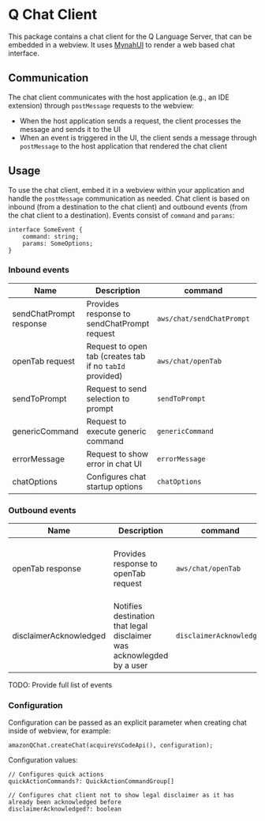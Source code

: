 # Q Chat Client

This package contains a chat client for the Q Language Server, that can be embedded in a webview. It uses [MynahUI](https://github.com/aws/mynah-ui) to render a web based chat interface.

## Communication

The chat client communicates with the host application (e.g., an IDE extension) through `postMessage` requests to the webview:

- When the host application sends a request, the client processes the message and sends it to the UI
- When an event is triggered in the UI, the client sends a message through `postMessage` to the host application that rendered the chat client

## Usage

To use the chat client, embed it in a webview within your application and handle the `postMessage` communication as needed. Chat client is based on inbound (from a destination to the chat client) and outbound events (from the chat client to a destination). Events consist of `command` and `params`:

```
interface SomeEvent {
    command: string;
    params: SomeOptions;
}
```

### Inbound events

| Name                    | Description                                              | command                   | params                                                                                                                                                                    |
| ----------------------- | -------------------------------------------------------- | ------------------------- | ------------------------------------------------------------------------------------------------------------------------------------------------------------------------- |
| sendChatPrompt response | Provides response to sendChatPrompt request              | `aws/chat/sendChatPrompt` | [ChatResult](https://github.com/aws/language-server-runtimes/blob/10e67de47600f20bf090ce8ec0ea318038a387f2/types/chat.ts#L77C18-L77C28)                                   |
| openTab request         | Request to open tab (creates tab if no `tabId` provided) | `aws/chat/openTab`        | requestID - ID shared between the webview and vscode client, [OpenTabParams](https://github.com/aws/language-server-runtimes/blob/10e67de47600f20bf090ce8ec0ea318038a387f2/types/chat.ts#L200)                                         |
| sendToPrompt            | Request to send selection to prompt                      | `sendToPrompt`            | [SendToPromptParams](https://github.com/aws/language-server-runtimes/blob/fe2669c34479d4925f2bdbe5527417ea8aed6c39/chat-client-ui-types/src/uiContracts.ts#L50C18-L50C36) |
| genericCommand          | Request to execute generic command                       | `genericCommand`          | [GenericCommandParams](https://github.com/aws/language-server-runtimes/blob/fe2669c34479d4925f2bdbe5527417ea8aed6c39/chat-client-ui-types/src/uiContracts.ts#L76)         |
| errorMessage            | Request to show error in chat UI                         | `errorMessage`            | [ErrorParams](https://github.com/aws/language-server-runtimes/blob/fe2669c34479d4925f2bdbe5527417ea8aed6c39/chat-client-ui-types/src/uiContracts.ts#L88C18-L88C29)        |
| chatOptions             | Configures chat startup options                          | `chatOptions`             | [ChatOptions](https://github.com/aws/language-server-runtimes/blob/main/types/chat.ts#L127)                                                                               |

### Outbound events

| Name                   | Description                                                           | command                  | params                                                                                                                                                                                                                                                                                  |
| ---------------------- | --------------------------------------------------------------------- | ------------------------ | --------------------------------------------------------------------------------------------------------------------------------------------------------------------------------------------------------------------------------------------------------------------------------------- |
| openTab response       | Provides response to openTab request                                  | `aws/chat/openTab`       | requestID - ID shared between the webview and vscode client, [UiMessageResultParams](https://github.com/aws/language-server-runtimes/blob/10e67de47600f20bf090ce8ec0ea318038a387f2/chat-client-ui-types/src/uiContracts.ts#L129) with `result` of type [OpenTabResult](https://github.com/aws/language-server-runtimes/blob/main/types/chat.ts#L201) |
| disclaimerAcknowledged | Notifies destination that legal disclaimer was acknowlegded by a user | `disclaimerAcknowledged` | N/A                                                                                                                                                                                                                                                                                     |

TODO: Provide full list of events

### Configuration

Configuration can be passed as an explicit parameter when creating chat inside of webview, for example:

```
amazonQChat.createChat(acquireVsCodeApi(), configuration);
```

Configuration values:

```
// Configures quick actions
quickActionCommands?: QuickActionCommandGroup[]

// Configures chat client not to show legal disclaimer as it has already been acknowledged before
disclaimerAcknowledged?: boolean
```
